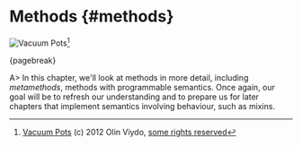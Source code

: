 # Methods {#methods}

![Vacuum Pots](images/erickson.jpg)[^viydook]

[^viydook]: [Vacuum Pots](http://www.flickr.com/photos/viydook/7613217660) (c) 2012 Olin Viydo, [some rights reserved](http://creativecommons.org/licenses/by/2.0/)

{pagebreak}

A> In this chapter, we'll look at methods in more detail, including *metamethods*, methods with programmable semantics. Once again, our goal will be to refresh our understanding and to prepare us for later chapters that implement semantics involving behaviour, such as mixins.
